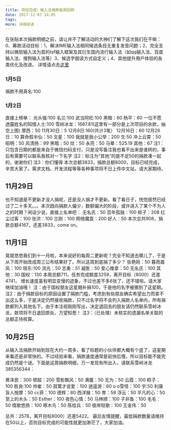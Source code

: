 ```yaml
---
title: 项目完成）输入法捐款每周回顾
date: 2017-12-07 14:05
tags:
more: 详细阅读
---
```

在张贴本次捐款明细之前，请让并不了解活动的大神们了解下这次我们在干嘛：
0、筹款活动目标：1、解决IME输入法相同候选条目无重复发音问题；2、完全支持以微软输入法为首的tsf输入框架及其衍生国内流行输入法（如qq输入法、百度输入法、搜狗输入法等）3、候选字朗读方式自定义；4、其他提升用户体验的各类优化及改进。
详情请点击<a href="http://nvdacn.com/news/999.html">这里</a>
### 1月5日 ###
捐款不用真名:100
### 1月2日 ###
直接上榜单：
光头强:100
名兰:100
武当阿旺:100
黑暗：60
杨平：60
一位不愿透露姓名的知情人士:100
雪岭冰龙：1687.81(这里有一部分是上次项目的余款，抽空上图)
摩西：50
11月30日：5
12月8日:160(共计3笔）
12月16日：60
12月26日：10
算命假半仙：50
文星：100
我就是我小公举：200
生:50
冲上云霄：50
昭明：50
风清扬：99
黑暗：50
炆：50
永亮：50
马晕：525.19
其他：67
注1：只包含日期的都是来自于微信扫码支付，只是没写备注我也看不出来是谁转的，事后有需要可以联系我核对一下名字
注2：标注为“其他”的是不足50的捐款凑一起的，谢谢你们
注3：你们懂得
本次总额3833，捐款总额8000，目标已经完成，辛苦大家了。需求文档、开发流程等等各种事项将不日上传中文站，请大家期待。
## 11月29日 ##
也不知道是不更新才没人捐呢，还是没人捐才不更新。看了看日子，恍惚居然已经过了二十多天。。。本次趋向捐款人偏少，数额偏大的阶段，或许进入了某个不为人之的时期？闲话少说，直接上名单吧：
无名氏：50
百年孤独：100
粽子：208
红尘过客：100
张洪：100
兰刚：100
网络魔盘：200
好人：50
本次总共908，捐款总额4167，还差3833，come on。
## 11月1日 ##
晃晃悠悠我们到十一月啦，本来说好的每周二更新呢？完全不知道去哪儿了，于是从下周开始改成周三公布结果好了。所以这周到底捐了多少？
张艳刚：50
暮雨晨风：100
晓东:100
流光：50
志勇：51
凝医：50
爱心推拿：50
无名氏：100
其他：30
国权：130
本周总额711，任务完成额度3259，离开目标（8000）还差4741，
增长速度虽有明显变慢的迹象，不过也差不多6张了，还不错啦。请大家继续加油哦！
注：由于国权朋友这星期补捐100，于是他的名字被挪到了这星期。
注2：由于捐款目标的原因设置了捐款门槛，考虑到有些朋友确实希望出力而拿不出这么多，于是决定仍然接收捐款，只不过名字将不会列入捐款人名单内，所有捐款都列入其他名下。由于本注视刚刚写出，决定退回去的朋友请仍然联系雪岭冰龙，款项将不日退回原处，万望知悉！
注3：（已处理）未核实的遗漏名单关联的总额正待核算。

## 10月25日 ##
从输入法捐款开始到现在大约一周多，看了标题的小伙伴都大概有个竖了，这星期来看还是非常快的。不过经验来看，捐款速度通常是前快后慢，所以目标能不能完成仍然是个谜。下面是这周捐款明细，万一发现有所出入，请联系雪岭冰龙385356344：

黄泽民：300
顿超：200
雪影飘风：50
满腹：50
无为：50
云霞：100
粽子：100
胜良:100
帅崔：50
寂寞才说爱：100
逍遥游：60
o·o雪怪：100
宇:50
利康盲人按摩：50
cc菲：100
德辉：80
西洋猴：50
育：58
浮云：50
平凡的心：50
至上的木头：50
Esther：100
夜色心情：50
马林顺：100
子非鱼：100
毛毛：50
情歌悠扬：100
啄木鸟：50
陈桂兵：50
彼岸轻歌：100
王金伟：50

总共：2578，离开目标8000）还差5422。
最后友情提醒，最低捐款数量请维持在50以上，否则目标完成的可能性就更加渺茫了，大家加油。